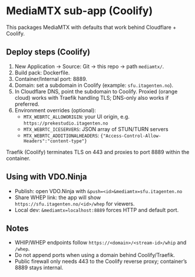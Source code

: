 # MediaMTX sub-app (Coolify)

This packages MediaMTX with defaults that work behind Cloudflare + Coolify.

## Deploy steps (Coolify)

1. New Application → Source: Git → this repo → path `mediamtx/`.
2. Build pack: Dockerfile.
3. Container/Internal port: 8889.
4. Domain: set a subdomain in Coolify (example: `sfu.itagenten.no`).
5. In Cloudflare DNS, point the subdomain to Coolify. Proxied (orange cloud) works with Traefik handling TLS; DNS-only also works if preferred.
6. Environment overrides (optional):
   - `MTX_WEBRTC_ALLOWORIGIN`: your UI origin, e.g. `https://prekestudio.itagenten.no`
   - `MTX_WEBRTC_ICESERVERS`: JSON array of STUN/TURN servers
   - `MTX_WEBRTC_ADDITIONALHEADERS`: `{"Access-Control-Allow-Headers":"content-type"}`

Traefik (Coolify) terminates TLS on 443 and proxies to port 8889 within the container.

## Using with VDO.Ninja

- Publish: open VDO.Ninja with `&push=<id>&mediamtx=sfu.itagenten.no`
- Share WHEP link: the app will show `https://sfu.itagenten.no/<id>/whep` for viewers.
- Local dev: `&mediamtx=localhost:8889` forces HTTP and default port.

## Notes

- WHIP/WHEP endpoints follow `https://<domain>/<stream-id>/whip` and `/whep`.
- Do not append ports when using a domain behind Coolify/Traefik.
- Public firewall only needs 443 to the Coolify reverse proxy; container’s 8889 stays internal.
